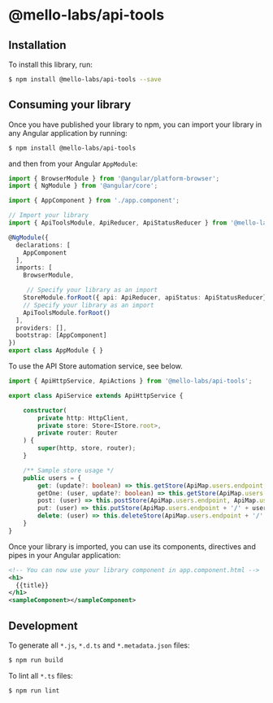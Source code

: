 # @mello-labs/api-tools

## Installation

To install this library, run:

```bash
$ npm install @mello-labs/api-tools --save
```

## Consuming your library

Once you have published your library to npm, you can import your library in any Angular application by running:

```bash
$ npm install @mello-labs/api-tools
```

and then from your Angular `AppModule`:

```typescript
import { BrowserModule } from '@angular/platform-browser';
import { NgModule } from '@angular/core';

import { AppComponent } from './app.component';

// Import your library
import { ApiToolsModule, ApiReducer, ApiStatusReducer } from '@mello-labs/api-tools';

@NgModule({
  declarations: [
    AppComponent
  ],
  imports: [
    BrowserModule,

	 // Specify your library as an import
	StoreModule.forRoot({ api: ApiReducer, apiStatus: ApiStatusReducer}),
    // Specify your library as an import
    ApiToolsModule.forRoot()
  ],
  providers: [],
  bootstrap: [AppComponent]
})
export class AppModule { }
```

To use the API Store automation service, see below.

```typescript
import { ApiHttpService, ApiActions } from '@mello-labs/api-tools';

export class ApiService extends ApiHttpService {

    constructor(
		private http: HttpClient,
        private store: Store<IStore.root>,
        private router: Router
	) {
		super(http, store, router);
	}

    /** Sample store usage */
    public users = {
	    get: (update?: boolean) => this.getStore(ApiMap.users.endpoint, ApiMap.users, update),
		getOne: (user, update?: boolean) => this.getStore(ApiMap.users.endpoint + '/' + user.id, ApiMap.users, update),
	    post: (user) => this.postStore(ApiMap.users.endpoint, ApiMap.users, user),
		put: (user) => this.putStore(ApiMap.users.endpoint + '/' + user.id, ApiMap.users, user),
		delete: (user) => this.deleteStore(ApiMap.users.endpoint + '/' + user.id, ApiMap.users, user)
    }
}
```

Once your library is imported, you can use its components, directives and pipes in your Angular application:

```xml
<!-- You can now use your library component in app.component.html -->
<h1>
  {{title}}
</h1>
<sampleComponent></sampleComponent>
```

## Development

To generate all `*.js`, `*.d.ts` and `*.metadata.json` files:

```bash
$ npm run build
```

To lint all `*.ts` files:

```bash
$ npm run lint
```